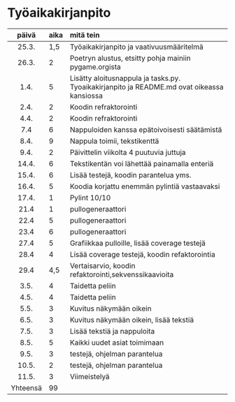 # Työaikakirjanpito

| päivä | aika | mitä tein  |
| :----:|:-----| :-----|
| 25.3. | 1,5    | Työaikakirjanpito ja vaativuusmääritelmä |
|  26.3.|  2   |Poetryn alustus, etsitty pohja mainiin pygame.orgista  |
| 1.4. |  5  | Lisätty aloitusnappula ja tasks.py.  Tyoaikakirjanpito ja README.md ovat oikeassa kansiossa |
|   2.4.    |   2  | Koodin refraktorointi |
|   4.4.    |   2  | Koodin refraktorointi |
|  7.4     |  6   | Nappuloiden kanssa epätoivoisesti säätämistä |
|   8.4.    |   9  | Nappula toimii, tekstikenttä |
|  9.4. |  2   | Päivittelin viikolta 4 puutuvia juttuja  |
| 14.4. |  6   | Tekstikentän voi lähettää painamalla enteriä |
|  15.4.     |  6   | Lisää testejä, koodin parantelua yms. |
| 16.4.  |   5  | Koodia korjattu enemmän pylintiä vastaavaksi |
|  17.4. |  1   | Pylint 10/10 |
|  21.4     |  1   | pullogeneraattori |
|  22.4 |  5   | pullogeneraattori |
|  23.4 |  6   | pullogeneraattori |
|  27.4 |  5   | Grafiikkaa pulloille, lisää coverage testejä |
|  28.4 |  4   | Lisää coverage testejä, koodin refaktorointia |
|  29.4 | 4,5  | Vertaisarvio, koodin refaktorointi,sekvenssikaavioita |
|  3.5. | 4  | Taidetta peliin |
|  4.5. | 4  | Taidetta peliin |
|  5.5. | 3 | Kuvitus näkymään oikein|
|  6.5. | 3 | Kuvitus näkymään oikein, lisää tekstiä |
|  7.5. | 3 | Lisää tekstiä ja nappuloita |
|  8.5. | 5 | Kaikki uudet asiat toimimaan |
|  9.5. | 3 | testejä, ohjelman parantelua|
|  10.5. | 2 | testejä, ohjelman parantelua |
|  11.5. | 3 |  Viimeistelyä |
|   Yhteensä |   99 | | 
